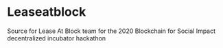 # Leaseatblock
Source for Lease At Block team for the 2020 Blockchain for Social Impact decentralized incubator hackathon
